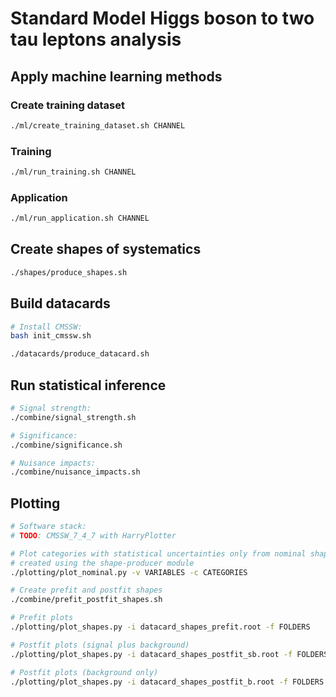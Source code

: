 # Standard Model Higgs boson to two tau leptons analysis

## Apply machine learning methods

### Create training dataset

```bash
./ml/create_training_dataset.sh CHANNEL
```

### Training

```bash
./ml/run_training.sh CHANNEL
```

### Application

```bash
./ml/run_application.sh CHANNEL
```

## Create shapes of systematics

```bash
./shapes/produce_shapes.sh
```

## Build datacards

```bash
# Install CMSSW:
bash init_cmssw.sh
```

```bash
./datacards/produce_datacard.sh
```

## Run statistical inference

```bash
# Signal strength:
./combine/signal_strength.sh

# Significance:
./combine/significance.sh

# Nuisance impacts:
./combine/nuisance_impacts.sh
```

## Plotting

```bash
# Software stack:
# TODO: CMSSW_7_4_7 with HarryPlotter
```

```bash
# Plot categories with statistical uncertainties only from nominal shapes
# created using the shape-producer module
./plotting/plot_nominal.py -v VARIABLES -c CATEGORIES

# Create prefit and postfit shapes
./combine/prefit_postfit_shapes.sh

# Prefit plots
./plotting/plot_shapes.py -i datacard_shapes_prefit.root -f FOLDERS

# Postfit plots (signal plus background)
./plotting/plot_shapes.py -i datacard_shapes_postfit_sb.root -f FOLDERS

# Postfit plots (background only)
./plotting/plot_shapes.py -i datacard_shapes_postfit_b.root -f FOLDERS
```
